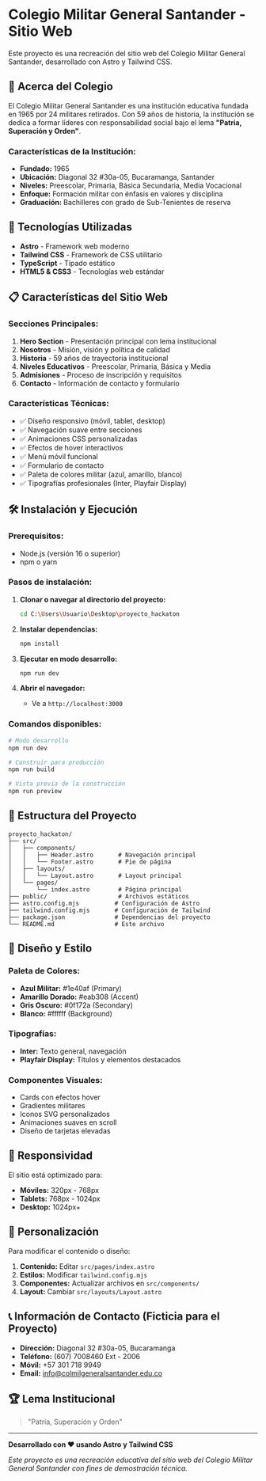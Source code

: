 # Colegio Militar General Santander - Sitio Web

Este proyecto es una recreación del sitio web del Colegio Militar General Santander, desarrollado con Astro y Tailwind CSS.

## 🏫 Acerca del Colegio

El Colegio Militar General Santander es una institución educativa fundada en 1965 por 24 militares retirados. Con 59 años de historia, la institución se dedica a formar líderes con responsabilidad social bajo el lema **"Patria, Superación y Orden"**.

### Características de la Institución:
- **Fundado:** 1965
- **Ubicación:** Diagonal 32 #30a-05, Bucaramanga, Santander
- **Niveles:** Preescolar, Primaria, Básica Secundaria, Media Vocacional
- **Enfoque:** Formación militar con énfasis en valores y disciplina
- **Graduación:** Bachilleres con grado de Sub-Tenientes de reserva

## 🚀 Tecnologías Utilizadas

- **Astro** - Framework web moderno
- **Tailwind CSS** - Framework de CSS utilitario
- **TypeScript** - Tipado estático
- **HTML5 & CSS3** - Tecnologías web estándar

## 📋 Características del Sitio Web

### Secciones Principales:
1. **Hero Section** - Presentación principal con lema institucional
2. **Nosotros** - Misión, visión y política de calidad
3. **Historia** - 59 años de trayectoria institucional
4. **Niveles Educativos** - Preescolar, Primaria, Básica y Media
5. **Admisiones** - Proceso de inscripción y requisitos
6. **Contacto** - Información de contacto y formulario

### Características Técnicas:
- ✅ Diseño responsivo (móvil, tablet, desktop)
- ✅ Navegación suave entre secciones
- ✅ Animaciones CSS personalizadas
- ✅ Efectos de hover interactivos
- ✅ Menú móvil funcional
- ✅ Formulario de contacto
- ✅ Paleta de colores militar (azul, amarillo, blanco)
- ✅ Tipografías profesionales (Inter, Playfair Display)

## 🛠️ Instalación y Ejecución

### Prerequisitos:
- Node.js (versión 16 o superior)
- npm o yarn

### Pasos de instalación:

1. **Clonar o navegar al directorio del proyecto:**
   ```bash
   cd C:\Users\Usuario\Desktop\proyecto_hackaton
   ```

2. **Instalar dependencias:**
   ```bash
   npm install
   ```

3. **Ejecutar en modo desarrollo:**
   ```bash
   npm run dev
   ```

4. **Abrir el navegador:**
   - Ve a `http://localhost:3000`

### Comandos disponibles:

```bash
# Modo desarrollo
npm run dev

# Construir para producción
npm run build

# Vista previa de la construcción
npm run preview
```

## 📁 Estructura del Proyecto

```
proyecto_hackaton/
├── src/
│   ├── components/
│   │   ├── Header.astro       # Navegación principal
│   │   └── Footer.astro       # Pie de página
│   ├── layouts/
│   │   └── Layout.astro       # Layout principal
│   └── pages/
│       └── index.astro        # Página principal
├── public/                    # Archivos estáticos
├── astro.config.mjs          # Configuración de Astro
├── tailwind.config.mjs       # Configuración de Tailwind
├── package.json              # Dependencias del proyecto
└── README.md                 # Este archivo
```

## 🎨 Diseño y Estilo

### Paleta de Colores:
- **Azul Militar:** #1e40af (Primary)
- **Amarillo Dorado:** #eab308 (Accent)
- **Gris Oscuro:** #0f172a (Secondary)
- **Blanco:** #ffffff (Background)

### Tipografías:
- **Inter:** Texto general, navegación
- **Playfair Display:** Títulos y elementos destacados

### Componentes Visuales:
- Cards con efectos hover
- Gradientes militares
- Iconos SVG personalizados
- Animaciones suaves en scroll
- Diseño de tarjetas elevadas

## 📱 Responsividad

El sitio está optimizado para:
- **Móviles:** 320px - 768px
- **Tablets:** 768px - 1024px
- **Desktop:** 1024px+

## 🔧 Personalización

Para modificar el contenido o diseño:

1. **Contenido:** Editar `src/pages/index.astro`
2. **Estilos:** Modificar `tailwind.config.mjs`
3. **Componentes:** Actualizar archivos en `src/components/`
4. **Layout:** Cambiar `src/layouts/Layout.astro`

## 📞 Información de Contacto (Ficticia para el Proyecto)

- **Dirección:** Diagonal 32 #30a-05, Bucaramanga
- **Teléfono:** (607) 7008460 Ext - 2006
- **Móvil:** +57 301 718 9949
- **Email:** info@colmilgeneralsantander.edu.co

## 🏆 Lema Institucional

> "Patria, Superación y Orden"

---

**Desarrollado con ❤️ usando Astro y Tailwind CSS**

*Este proyecto es una recreación educativa del sitio web del Colegio Militar General Santander con fines de demostración técnica.*
